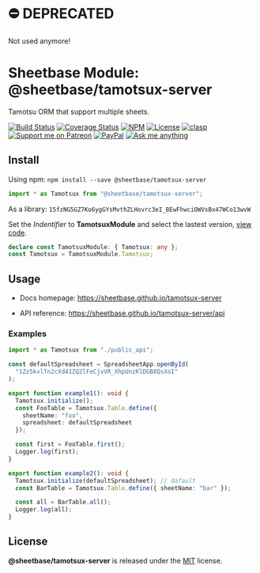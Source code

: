 # ⛔️ DEPRECATED

Not used anymore!

# Sheetbase Module: @sheetbase/tamotsux-server

Tamotsu ORM that support multiple sheets.

<!-- <block:header> -->

[![Build Status](https://travis-ci.com/sheetbase/tamotsux-server.svg?branch=master)](https://travis-ci.com/sheetbase/tamotsux-server) [![Coverage Status](https://coveralls.io/repos/github/sheetbase/tamotsux-server/badge.svg?branch=master)](https://coveralls.io/github/sheetbase/tamotsux-server?branch=master) [![NPM](https://img.shields.io/npm/v/@sheetbase/tamotsux-server.svg)](https://www.npmjs.com/package/@sheetbase/tamotsux-server) [![License][license_badge]][license_url] [![clasp][clasp_badge]][clasp_url] [![Support me on Patreon][patreon_badge]][patreon_url] [![PayPal][paypal_donate_badge]][paypal_donate_url] [![Ask me anything][ask_me_badge]][ask_me_url]

<!-- </block:header> -->

## Install

Using npm: `npm install --save @sheetbase/tamotsux-server`

```ts
import * as Tamotsux from "@sheetbase/tamotsux-server";
```

As a library: `15fzNG5GZ7Ko6ygGYsMvthZLHovrc3eI_BEwFhwciOWVsBx47WCo13wvW`

Set the _Indentifier_ to **TamotsuxModule** and select the lastest version, [view code](https://script.google.com/d/15fzNG5GZ7Ko6ygGYsMvthZLHovrc3eI_BEwFhwciOWVsBx47WCo13wvW/edit?usp=sharing).

```ts
declare const TamotsuxModule: { Tamotsux: any };
const Tamotsux = TamotsuxModule.Tamotsux;
```

## Usage

- Docs homepage: https://sheetbase.github.io/tamotsux-server

- API reference: https://sheetbase.github.io/tamotsux-server/api

### Examples

```ts
import * as Tamotsux from "./public_api";

const defaultSpreadsheet = SpreadsheetApp.openById(
  "1Zz5kvlTn2cXd41ZQZlFeCjvVR_XhpUnzKlDGB8QsXoI"
);

export function example1(): void {
  Tamotsux.initialize();
  const FooTable = Tamotsux.Table.define({
    sheetName: "foo",
    spreadsheet: defaultSpreadsheet
  });

  const first = FooTable.first();
  Logger.log(first);
}

export function example2(): void {
  Tamotsux.initialize(defaultSpreadsheet); // dafault
  const BarTable = Tamotsux.Table.define({ sheetName: "bar" });

  const all = BarTable.all();
  Logger.log(all);
}
```

## License

**@sheetbase/tamotsux-server** is released under the [MIT](https://github.com/sheetbase/tamotsux-server/blob/master/LICENSE) license.

<!-- <block:footer> -->

[license_badge]: https://img.shields.io/github/license/mashape/apistatus.svg
[license_url]: https://github.com/sheetbase/tamotsux-server/blob/master/LICENSE
[clasp_badge]: https://img.shields.io/badge/built%20with-clasp-4285f4.svg
[clasp_url]: https://github.com/google/clasp
[patreon_badge]: https://lamnhan.github.io/assets/images/badges/patreon.svg
[patreon_url]: https://www.patreon.com/lamnhan
[paypal_donate_badge]: https://lamnhan.github.io/assets/images/badges/paypal_donate.svg
[paypal_donate_url]: https://www.paypal.me/lamnhan
[ask_me_badge]: https://img.shields.io/badge/ask/me-anything-1abc9c.svg
[ask_me_url]: https://m.me/sheetbase

<!-- </block:footer> -->

